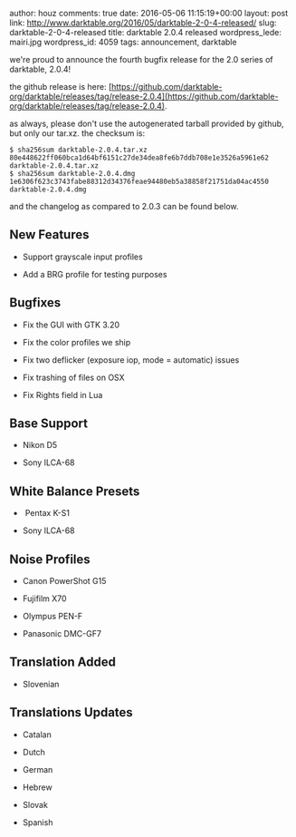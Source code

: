 author: houz
comments: true
date: 2016-05-06 11:15:19+00:00
layout: post
link: http://www.darktable.org/2016/05/darktable-2-0-4-released/
slug: darktable-2-0-4-released
title: darktable 2.0.4 released
wordpress_lede: mairi.jpg
wordpress_id: 4059
tags: announcement, darktable

we're proud to announce the fourth bugfix release for the 2.0 series of darktable, 2.0.4!

the github release is here: [https://github.com/darktable-org/darktable/releases/tag/release-2.0.4](https://github.com/darktable-org/darktable/releases/tag/release-2.0.4).

as always, please don't use the autogenerated tarball provided by github, but only our tar.xz. the checksum is:

    
    $ sha256sum darktable-2.0.4.tar.xz
    80e448622ff060bca1d64bf6151c27de34dea8fe6b7ddb708e1e3526a5961e62  darktable-2.0.4.tar.xz
    $ sha256sum darktable-2.0.4.dmg 
    1e6306f623c3743fabe88312d34376feae94480eb5a38858f21751da04ac4550  darktable-2.0.4.dmg


and the changelog as compared to 2.0.3 can be found below.


## New Features





 	
  * Support grayscale input profiles

 	
  * Add a BRG profile for testing purposes




## Bugfixes





 	
  * Fix the GUI with GTK 3.20

 	
  * Fix the color profiles we ship

 	
  * Fix two deflicker (exposure iop, mode = automatic) issues

 	
  * Fix trashing of files on OSX

 	
  * Fix Rights field in Lua




## Base Support





 	
  * Nikon D5

 	
  * Sony ILCA-68




## White Balance Presets





 	
  *  Pentax K-S1

 	
  * Sony ILCA-68




## Noise Profiles





 	
  * Canon PowerShot G15

 	
  * Fujifilm X70

 	
  * Olympus PEN-F

 	
  * Panasonic DMC-GF7




## Translation Added





 	
  * Slovenian




## Translations Updates





 	
  * Catalan

 	
  * Dutch

 	
  * German

 	
  * Hebrew

 	
  * Slovak

 	
  * Spanish


